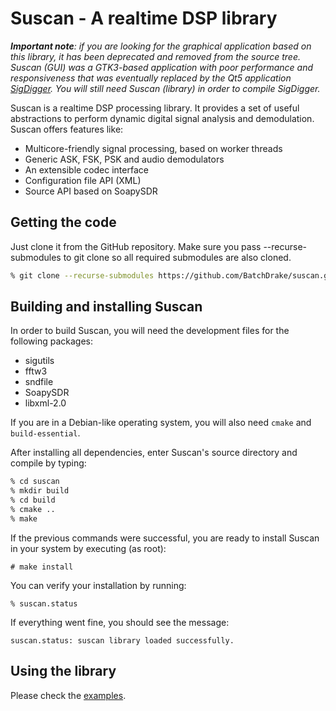 # Suscan - A realtime DSP library
_**Important note**: if you are looking for the graphical application based on this library, it has been deprecated and removed from the source tree. Suscan (GUI) was a GTK3-based application with poor performance and responsiveness that was eventually replaced by the Qt5 application [SigDigger](https://github.com/BatchDrake/SigDigger). You will still need Suscan (library) in order to compile SigDigger._

Suscan is a realtime DSP processing library. It provides a set of useful abstractions to perform dynamic digital signal analysis and demodulation. Suscan offers features like:

- Multicore-friendly signal processing, based on worker threads
- Generic ASK, FSK, PSK and audio demodulators
- An extensible codec interface
- Configuration file API (XML)
- Source API based on SoapySDR

## Getting the code
Just clone it from the GitHub repository. Make sure you pass --recurse-submodules to git clone so all required submodules are also cloned.

```bash
% git clone --recurse-submodules https://github.com/BatchDrake/suscan.git
```

## Building and installing Suscan
In order to build Suscan, you will need the development files for the following packages:
* sigutils
* fftw3
* sndfile
* SoapySDR
* libxml-2.0

If you are in a Debian-like operating system, you will also need `cmake` and `build-essential`. 

After installing all dependencies, enter Suscan's source directory and compile by typing:

```bash
% cd suscan
% mkdir build
% cd build
% cmake ..
% make
```

If the previous commands were successful, you are ready to install Suscan in your system by executing (as root):

```
# make install
```

You can verify your installation by running:
```
% suscan.status
```

If everything went fine, you should see the message:

```
suscan.status: suscan library loaded successfully.
```

## Using the library
Please check the [examples](examples/README.md).
